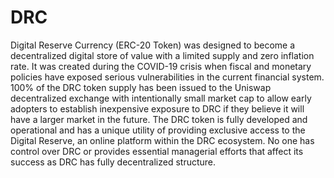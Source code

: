 # DRC
Digital Reserve Currency (ERC-20 Token) was designed to become a decentralized digital store of value with a limited supply and zero inflation rate. 
It was created during the COVID-19 crisis when fiscal and monetary policies have exposed serious vulnerabilities in the current financial system. 
100% of the DRC token supply has been issued to the Uniswap decentralized exchange with intentionally small market cap to allow early adopters to establish inexpensive exposure to DRC if they believe it will have a larger market in the future. The DRC token is fully developed and operational and has a unique utility of providing exclusive access to the Digital Reserve, an online platform within the DRC ecosystem. No one has control over DRC or provides essential managerial efforts that affect its success as DRC has fully decentralized structure.
